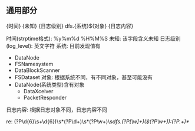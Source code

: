 ## 通用部分
{时间} {未知} {日志级别} dfs.{系统}${对象} {日志内容}

时间(strptime格式): %y%m%d %H%M%S
未知: 该字段含义未知
日志级别(log_level): 英文字符
系统: 目前发现值有
* DataNode
* FSNamesystem
* DataBlockScanner
* FSDataset
对象: 根据系统不同，有不同对象，甚至可能没有
* DataNode(系统类型)含有对象
    * DataXceiver
    * PacketResponder

日志内容: 根据日志对象不同，日志内容不同



re:
(?P<time>\d{6}\s+\d{6})\s*(?P<u1>\d+)\s*(?P<level>\w+)\s*dfs.(?P<device>[\w]+)(\$(?P<object>\w+))*:(?P<ctx>.+)*

## 